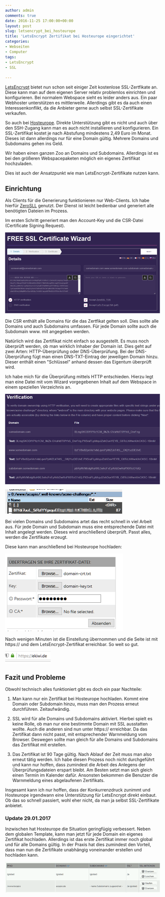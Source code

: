 ```yaml
---
author: admin
comments: true
date: 2016-11-25 17:00:00+00:00
layout: post
slug: letsencrypt_bei_hosteurope
title: 'LetsEncrypt Zertifikat bei Hosteurope eingerichtet'
categories:
- Webseiten
- Computer
tags:
- LetsEncrypt
- SSL

---
```


[LetsEncrypt](https://letsencrypt.org/) bietet nun schon seit einiger Zeit kostenlose SSL-Zertfikate an. Diese kann man auf dem eigenen Server relativ problemlos einrichten und konfigurieren. Bei normalem Webspace sieht es leider anders aus. Ein paar Webhoster unterstützen es mittlerweile. Allerdings gibt es da auch einen Interessenkonflikt, da die Anbieter gerne auch selbst SSL-Zertifikate verkaufen.

So auch bei [Hosteurope](https://www.hosteurope.de). Direkte Unterstützung gibt es nicht und auch über den SSH-Zugang kann man es auch nicht installieren und konfigurieren. Ein SSL-Zertifikat kostet je nach Abstufung mindestens 2,49 Euro im Monat. Dieses ist dann allerdings nur für eine Domain gültig. Mehrere Domains und Subdomains gehen ins Geld.

Wir haben einen ganzen Zoo an Domains und Subdomains. Allerdings ist es bei den größeren Webspacepaketen möglich ein eigenes Zertifikat hochzuladen.

Dies ist auch der Ansatzpunkt wie man LetsEncrypt-Zertifikate nutzen kann.

## Einrichtung

Als Clients für die Generierung funktionieren nur Web-Clients. Ich habe hierfür [ZeroSLL](https://zerossl.com/free-ssl/#crt) genutzt. Der Dienst ist leicht bedienbar und generiert alle benötigten Dateien im Prozess.

Im ersten Schritt generiert man den Account-Key und die CSR-Datei (Certificate Signing Request). 

![](/assets/uploads/2016/11/he_ssl1.png)

Die CSR enthält alle Domains für die das Zertfikat gelten soll. Dies sollte alle Domains und auch Subdomains umfassen. Für jede Domain sollte auch die Subdomain www. mit angegeben werden. 

Natürlich wird das Zertifikat nicht einfach so ausgestellt. Es muss noch überprüft werden, ob man wirklich Inhaber der Domain ist. Dies geht auf zwei Arten: HTTP-Überprüfung oder DNS-Überprüfung. Bei der DNS-Überprüfung fügt man einen DNS-TXT-Eintrag der jeweiligen Domain hinzu. Dieser enthält einen "Schlüssel" anhand dessen das Eigentum überprüft wird.

Ich habe mich für die Überprüfung mittels HTTP entschieden. Hierzu legt man eine Datei mit vom Wizard vorgegebenen Inhalt auf dem Webspace in einem speziellen Verzeichnis an.

![](/assets/uploads/2016/11/he_ssl3.png)


![](/assets/uploads/2016/11/he_ssl_http.png)


Bei vielen Domains und Subdomains artet das recht schnell in viel Arbeit aus. Für jede Domain und Subdomain muss eine entsprechende Datei mit Inhalt angelegt werden. Dieses wird anschließend überprüft. Passt alles, werden die Zertifikate erzeugt.

Diese kann man anschließend bei Hosteurope hochladen:

![](/assets/uploads/2016/11/he_ssl2.png)

Nach wenigen Minuten ist die Einstellung übernommen und die Seite ist mit https:// und dem LetsEncrypt-Zertifikat erreichbar. So weit so gut.

![](/assets/uploads/2016/11/he_ssl4.png)

## Fazit und Probleme

Obwohl technisch alles funktioniert gibt es doch ein paar Nachteile:

1. Man kann nur ein Zertifikat bei Hosteurope hochladen. Kommt eine Domain oder Subdomain hinzu, muss man den Prozess erneut durchführen. Zeitaufwändig.

2. SSL wird für alle Domains und Subdomains aktiviert. Hierbei spielt es keine Rolle, ob man nur eine bestimmte Domain mit SSL ausstatten wollte. Auch die anderen sind nun unter https:// erreichbar. Da das Zertifikat dann nicht passt, mit entsprechender Warnmeldung vom Browser. Deswegen sollte man gleich für alle Domains und Subdomains das Zertifikat mit erstellen.

3. Das Zertifikat ist 90 Tage gültig. Nach Ablauf der Zeit muss man also erneut tätig werden. Ich habe diesen Prozess noch nicht durchgeführt und kann nur hoffen, dass zumindest die Arbeit des Anlegens der Überprüfungsdateien erspart bleibt. Am Besten setzt man sich gleich einen Termin im Kalender dafür. Ansonsten bekommen die Benutzer die Warnmeldung eines abgelaufenen Zertifikats. 

Insgesamt kann ich nur hoffen, dass der Konkurrenzdruck zunimmt und Hosteurope irgendwann eine Unterstützung für LetsEncrypt direkt einbaut. Ob das so schnell passiert, wohl eher nicht, da man ja selbst SSL-Zertifikate anbietet. 


### Update 29.01.2017
 
Inzwischen hat Hosteurope die Situation geringfügig verbessert. Neben dem globalen Template, kann man jetzt für jede Domain ein eigenes Zertifikat hochladen. Allerdings ist das erste Zertifikat immer noch global und für alle Domains gültig. In der Praxis hat dies zumindest den Vorteil, dass man nun die Zertifikate unabhängig voneinander erstellen und hochladen kann.
 
![](/assets/uploads/2016/11/he_ssl_update.png)



